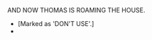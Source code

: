 AND NOW THOMAS IS ROAMING THE HOUSE.

* [](060A--DONTUSE--.md) [Marked as 'DON'T USE'.]
* [](060C--Take02--.md)
